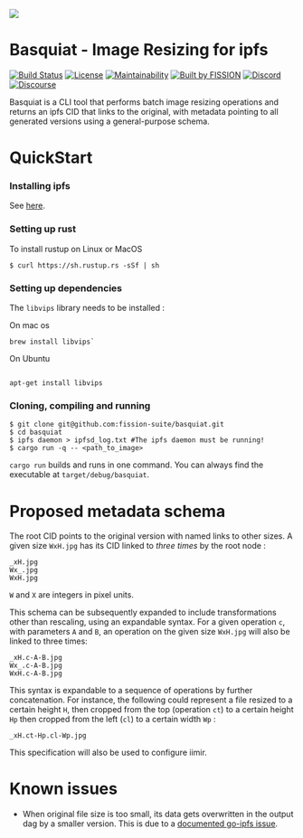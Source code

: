 ![](https://github.com/fission-suite/PROJECTNAME/raw/master/assets/logo.png?sanitize=true)

# Basquiat - Image Resizing for ipfs

[![Build Status](https://travis-ci.org/fission-suite/PROJECTNAME.svg?branch=master)](https://travis-ci.org/fission-suite/PROJECTNAME)
[![License](https://img.shields.io/badge/License-Apache%202.0-blue.svg)](https://github.com/fission-suite/blob/master/LICENSE)
[![Maintainability](https://api.codeclimate.com/v1/badges/44fb6a8a0cfd88bc41ef/maintainability)](https://codeclimate.com/github/fission-suite/PROJECTNAME/maintainability)
[![Built by FISSION](https://img.shields.io/badge/⌘-Built_by_FISSION-purple.svg)](https://fission.codes)
[![Discord](https://img.shields.io/discord/478735028319158273.svg)](https://discord.gg/zAQBDEq)
[![Discourse](https://img.shields.io/discourse/https/talk.fission.codes/topics)](https://talk.fission.codes)

Basquiat is a CLI tool that performs batch image resizing operations and returns an ipfs CID that links to the original,
with metadata pointing to all generated versions using a general-purpose schema.
# QuickStart
### Installing ipfs

See [here](https://docs.ipfs.io/guides/guides/install/).

### Setting up rust
To install rustup on Linux or MacOS 
```shell script
$ curl https://sh.rustup.rs -sSf | sh
```

### Setting up dependencies
The `libvips` library needs to be installed :

On mac os
```shell script
brew install libvips`
```

On Ubuntu
```shell script

apt-get install libvips
```

### Cloning, compiling and running

```shell script
$ git clone git@github.com:fission-suite/basquiat.git
$ cd basquiat
$ ipfs daemon > ipfsd_log.txt #The ipfs daemon must be running!
$ cargo run -q -- <path_to_image>
```

`cargo run` builds and runs in one command. You can always find the executable 
at `target/debug/basquiat`.

# Proposed metadata schema

The root CID points to the original version with named links to other sizes.
A given size `WxH.jpg` has its CID linked to *three times* by the root node :
```
_xH.jpg
Wx_.jpg
WxH.jpg
```
`W` and `X` are integers in pixel units.

This schema can be subsequently expanded to include transformations other than rescaling,
using an expandable syntax. For a given operation `c`, with parameters `A` and `B`, 
an operation on the given size `WxH.jpg` will also be linked to three times:
```
_xH.c-A-B.jpg
Wx_.c-A-B.jpg
WxH.c-A-B.jpg
```

This syntax is expandable to a sequence of operations by further concatenation.
For instance, the following could represent a file resized to a certain height `H`,
then cropped from the top (operation `ct`) to a certain height `Hp` then cropped from the left (`cl`) to a
certain width `Wp` :
```
_xH.ct-Hp.cl-Wp.jpg
```

This specification will also be used to configure iimir.

# Known issues

- When original file size is too small, its data gets overwritten in the output dag
by a smaller version. This is due to a [documented go-ipfs issue](https://github.com/ipfs/go-ipfs/issues/7190).
